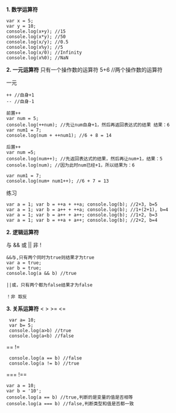 **1. 数学运算符**

    var x = 5;
    var y = 10;
    console.log(x+y); //15
    console.log(x*y); //50
    console.log(x/y); //0.5
    console.log(x%y); //5
    console.log(x/0); //Infinity
    console.log(x%0); //NaN
    
**2. 一元运算符**
只有一个操作数的运算符
5+6 //两个操作数的运算符

一元
    
    ++ //自身+1
    -- //自身-1
    
    前置++
    var num = 5;
    console.log(++num); //先让num自身+1，然后再返回表达式的结果 结果：6
    var num1 = 7;
    console.log(num + ++num1); //6 + 8 = 14
    
    后置++
    var num =5;
    console.log(num++); //先返回表达式的结果，然后再让num+1，结果：5
    console.log(num); //因为此时num已经+1，所以结果为：6
    
    var num1 = 7;
    console.log(num+ num1++); //6 + 7 = 13
    
练习

    var a = 1; var b = ++a + ++a; console.log(b); //2+3, b=5
    var a = 1; var b = a++ + ++a; console.log(b); //1+(2+1), b=4
    var a = 1; var b = a++ + a++; console.log(b); //1+2, b=3
    var a = 1; var b = ++a + a++; console.log(b); //2+2, b=4
    
**2. 逻辑运算符**

与 && 或 || 非 !

    &&与,只有两个同时为true则结果才为true
    var a = true;
    var b = true;
    console.log(a && b) //true
    
    ||或，只有两个都为false结果才为false
    
    ！非 取反
 
 **3. 关系运算符**
 < > >= <=
 
     var a= 10;
     var b= 5;
     console.log(a>b) //true
     console.log(a<b) //false
 
 == !=
 
     console.log(a == b) //false
     console.log(a != b) //true

=== !==
    
    var a = 10;
    var b = '10';
    console.log(a == b) //true,判断的是变量的值是否相等
    console.log(a === b) //false,判断类型和值是否都一致
    
    
